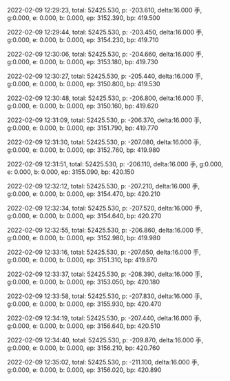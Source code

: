 2022-02-09 12:29:23, total: 52425.530, p: -203.610, delta:16.000 手, g:0.000, e: 0.000, b: 0.000, ep: 3152.390, bp: 419.500

2022-02-09 12:29:44, total: 52425.530, p: -203.450, delta:16.000 手, g:0.000, e: 0.000, b: 0.000, ep: 3154.230, bp: 419.710

2022-02-09 12:30:06, total: 52425.530, p: -204.660, delta:16.000 手, g:0.000, e: 0.000, b: 0.000, ep: 3153.180, bp: 419.730

2022-02-09 12:30:27, total: 52425.530, p: -205.440, delta:16.000 手, g:0.000, e: 0.000, b: 0.000, ep: 3150.800, bp: 419.530

2022-02-09 12:30:48, total: 52425.530, p: -206.800, delta:16.000 手, g:0.000, e: 0.000, b: 0.000, ep: 3150.160, bp: 419.620

2022-02-09 12:31:09, total: 52425.530, p: -206.370, delta:16.000 手, g:0.000, e: 0.000, b: 0.000, ep: 3151.790, bp: 419.770

2022-02-09 12:31:30, total: 52425.530, p: -207.080, delta:16.000 手, g:0.000, e: 0.000, b: 0.000, ep: 3152.760, bp: 419.980

2022-02-09 12:31:51, total: 52425.530, p: -206.110, delta:16.000 手, g:0.000, e: 0.000, b: 0.000, ep: 3155.090, bp: 420.150

2022-02-09 12:32:12, total: 52425.530, p: -207.210, delta:16.000 手, g:0.000, e: 0.000, b: 0.000, ep: 3154.470, bp: 420.210

2022-02-09 12:32:34, total: 52425.530, p: -207.520, delta:16.000 手, g:0.000, e: 0.000, b: 0.000, ep: 3154.640, bp: 420.270

2022-02-09 12:32:55, total: 52425.530, p: -206.860, delta:16.000 手, g:0.000, e: 0.000, b: 0.000, ep: 3152.980, bp: 419.980

2022-02-09 12:33:16, total: 52425.530, p: -207.650, delta:16.000 手, g:0.000, e: 0.000, b: 0.000, ep: 3151.310, bp: 419.870

2022-02-09 12:33:37, total: 52425.530, p: -208.390, delta:16.000 手, g:0.000, e: 0.000, b: 0.000, ep: 3153.050, bp: 420.180

2022-02-09 12:33:58, total: 52425.530, p: -207.830, delta:16.000 手, g:0.000, e: 0.000, b: 0.000, ep: 3155.930, bp: 420.470

2022-02-09 12:34:19, total: 52425.530, p: -207.440, delta:16.000 手, g:0.000, e: 0.000, b: 0.000, ep: 3156.640, bp: 420.510

2022-02-09 12:34:40, total: 52425.530, p: -209.870, delta:16.000 手, g:0.000, e: 0.000, b: 0.000, ep: 3156.210, bp: 420.760

2022-02-09 12:35:02, total: 52425.530, p: -211.100, delta:16.000 手, g:0.000, e: 0.000, b: 0.000, ep: 3156.020, bp: 420.890